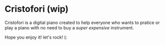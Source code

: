 # Cristofori (wip)

Cristofori is a digital piano created to help everyone who wants to pratice 
or play a piano with no need to buy a *super expensive* instrument. 

Hope you enjoy it! let's rock! 
(:
